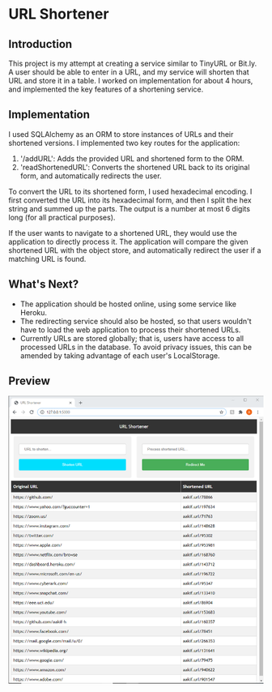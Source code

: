 # URL Shortener

## Introduction
This project is my attempt at creating a service similar to TinyURL or Bit.ly. A user
should be able to enter in a URL, and my service will shorten that URL and store it in
a table. I worked on implementation for about 4 hours, and implemented the key
features of a shortening service.  


## Implementation
I used SQLAlchemy as an ORM to store instances of URLs and their shortened versions. I implemented two key routes for the application:  
1. '/addURL': Adds the provided URL and shortened form to the ORM.
2. 'readShortenedURL': Converts the shortened URL back to its original form, and 
automatically redirects the user.

To convert the URL to its shortened form, I used hexadecimal encoding. I first 
converted the URL into its hexadecimal form, and then I split the hex string and
summed up the parts. The output is a number at most 6 digits long (for all practical 
purposes).

If the user wants to navigate to a shortened URL, they would use the application to
directly process it. The application will compare the given shortened URL with the 
object store, and automatically redirect the user if a matching URL is found.

## What's Next?
* The application should be hosted online, using some service like Heroku.  
* The redirecting service should also be hosted, so that users wouldn't have to 
load the web application to process their shortened URLs.
* Currently URLs are stored globally; that is, users have access to all processed URLs
in the database. To avoid privacy issues, this can be amended by taking advantage of
each user's LocalStorage.

## Preview
<img src="img/webpage.PNG">
